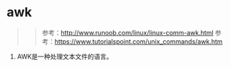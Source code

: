 # awk

>> 参考：http://www.runoob.com/linux/linux-comm-awk.html
>> 参考：https://www.tutorialspoint.com/unix_commands/awk.htm

1. AWK是一种处理文本文件的语言。